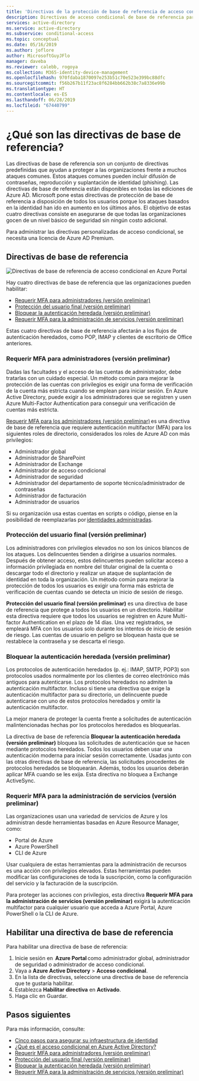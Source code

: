 ```yaml
---
title: 'Directivas de la protección de base de referencia de acceso condicional: Azure Active Directory'
description: Directivas de acceso condicional de base de referencia para proteger las organizaciones frente a ataques comunes
services: active-directory
ms.service: active-directory
ms.subservice: conditional-access
ms.topic: conceptual
ms.date: 05/16/2019
ms.author: joflore
author: MicrosoftGuyJFlo
manager: daveba
ms.reviewer: calebb, rogoya
ms.collection: M365-identity-device-management
ms.openlocfilehash: 970fdaba1870097e253b51c70e523e399bc88dfc
ms.sourcegitcommit: f56b267b11f23ac8f6284bb662b38c7a8336e99b
ms.translationtype: HT
ms.contentlocale: es-ES
ms.lasthandoff: 06/28/2019
ms.locfileid: "67440799"
---
```

# <a name="what-are-baseline-policies"></a>¿Qué son las directivas de base de referencia?

Las directivas de base de referencia son un conjunto de directivas predefinidas que ayudan a proteger a las organizaciones frente a muchos ataques comunes. Estos ataques comunes pueden incluir difusión de contraseñas, reproducción y suplantación de identidad (phishing). Las directivas de base de referencia están disponibles en todas las ediciones de Azure AD. Microsoft pone estas directivas de protección de base de referencia a disposición de todos los usuarios porque los ataques basados en la identidad han ido en aumento en los últimos años. El objetivo de estas cuatro directivas consiste en asegurarse de que todas las organizaciones gocen de un nivel básico de seguridad sin ningún costo adicional.  

Para administrar las directivas personalizadas de acceso condicional, se necesita una licencia de Azure AD Premium.

## <a name="baseline-policies"></a>Directivas de base de referencia

![Directivas de base de referencia de acceso condicional en Azure Portal](./media/concept-baseline-protection/conditional-access-baseline-policies.png)

Hay cuatro directivas de base de referencia que las organizaciones pueden habilitar:

* [Requerir MFA para administradores (versión preliminar)](howto-baseline-protect-administrators.md)
* [Protección del usuario final (versión preliminar)](howto-baseline-protect-end-users.md)
* [Bloquear la autenticación heredada (versión preliminar)](howto-baseline-protect-legacy-auth.md)
* [Requerir MFA para la administración de servicios (versión preliminar)](howto-baseline-protect-azure.md)

Estas cuatro directivas de base de referencia afectarán a los flujos de autenticación heredados, como POP, IMAP y clientes de escritorio de Office anteriores.

### <a name="require-mfa-for-admins-preview"></a>Requerir MFA para administradores (versión preliminar)

Dadas las facultades y el acceso de las cuentas de administrador, debe tratarlas con un cuidado especial. Un método común para mejorar la protección de las cuentas con privilegios es exigir una forma de verificación de la cuenta más estricta cuando se emplean para iniciar sesión. En Azure Active Directory, puede exigir a los administradores que se registren y usen Azure Multi-Factor Authentication para conseguir una verificación de cuentas más estricta.

[Requerir MFA para los administradores (versión preliminar)](howto-baseline-protect-administrators.md) es una directiva de base de referencia que requiere autenticación multifactor (MFA) para los siguientes roles de directorio, considerados los roles de Azure AD con más privilegios:

* Administrador global
* Administrador de SharePoint
* Administrador de Exchange
* Administrador de acceso condicional
* Administrador de seguridad
* Administrador del departamento de soporte técnico/administrador de contraseñas
* Administrador de facturación
* Administrador de usuarios

Si su organización usa estas cuentas en scripts o código, piense en la posibilidad de reemplazarlas por [identidades administradas](../managed-identities-azure-resources/overview.md).

### <a name="end-user-protection-preview"></a>Protección del usuario final (versión preliminar)

Los administradores con privilegios elevados no son los únicos blancos de los ataques. Los delincuentes tienden a dirigirse a usuarios normales. Después de obtener acceso, estos delincuentes pueden solicitar acceso a información privilegiada en nombre del titular original de la cuenta o descargar todo el directorio y realizar un ataque de suplantación de identidad en toda la organización. Un método común para mejorar la protección de todos los usuarios es exigir una forma más estricta de verificación de cuentas cuando se detecta un inicio de sesión de riesgo.

**Protección del usuario final (versión preliminar)** es una directiva de base de referencia que protege a todos los usuarios en un directorio. Habilitar esta directiva requiere que todos los usuarios se registren en Azure Multi-factor Authentication en el plazo de 14 días. Una vez registrados, se empleará MFA con los usuarios solo durante los intentos de inicio de sesión de riesgo. Las cuentas de usuario en peligro se bloquean hasta que se restablece la contraseña y se descarta el riesgo.

### <a name="block-legacy-authentication-preview"></a>Bloquear la autenticación heredada (versión preliminar)

Los protocolos de autenticación heredados (p. ej.: IMAP, SMTP, POP3) son protocolos usados normalmente por los clientes de correo electrónico más antiguos para autenticarse. Los protocolos heredados no admiten la autenticación multifactor. Incluso si tiene una directiva que exige la autenticación multifactor para su directorio, un delincuente puede autenticarse con uno de estos protocolos heredados y omitir la autenticación multifactor.

La mejor manera de proteger la cuenta frente a solicitudes de autenticación malintencionadas hechas por los protocolos heredados es bloquearlas.

La directiva de base de referencia **Bloquear la autenticación heredada (versión preliminar)** bloquea las solicitudes de autenticación que se hacen mediante protocolos heredados. Todos los usuarios deben usar una autenticación moderna para iniciar sesión correctamente. Usadas junto con las otras directivas de base de referencia, las solicitudes procedentes de protocolos heredados se bloquearán. Además, todos los usuarios deberán aplicar MFA cuando se les exija. Esta directiva no bloquea a Exchange ActiveSync.

### <a name="require-mfa-for-service-management-preview"></a>Requerir MFA para la administración de servicios (versión preliminar)

Las organizaciones usan una variedad de servicios de Azure y los administran desde herramientas basadas en Azure Resource Manager, como:

* Portal de Azure
* Azure PowerShell
* CLI de Azure

Usar cualquiera de estas herramientas para la administración de recursos es una acción con privilegios elevados. Estas herramientas pueden modificar las configuraciones de toda la suscripción, como la configuración del servicio y la facturación de la suscripción.

Para proteger las acciones con privilegios, esta directiva **Requerir MFA para la administración de servicios (versión preliminar)** exigirá la autenticación multifactor para cualquier usuario que acceda a Azure Portal, Azure PowerShell o la CLI de Azure.

## <a name="enable-a-baseline-policy"></a>Habilitar una directiva de base de referencia

Para habilitar una directiva de base de referencia:

1. Inicie sesión en  **Azure Portal** como administrador global, administrador de seguridad o administrador de acceso condicional.
1. Vaya a **Azure Active Directory** > **Acceso condicional**.
1. En la lista de directivas, seleccione una directiva de base de referencia que te gustaría habilitar.
1. Establezca **Habilitar directiva** en **Activado**.
1. Haga clic en Guardar.

## <a name="next-steps"></a>Pasos siguientes

Para más información, consulte:

* [Cinco pasos para asegurar su infraestructura de identidad](../../security/azure-ad-secure-steps.md)
* [¿Qué es el acceso condicional en Azure Active Directory?](overview.md)
* [Requerir MFA para administradores (versión preliminar)](howto-baseline-protect-administrators.md)
* [Protección del usuario final (versión preliminar)](howto-baseline-protect-end-users.md)
* [Bloquear la autenticación heredada (versión preliminar)](howto-baseline-protect-legacy-auth.md)
* [Requerir MFA para la administración de servicios (versión preliminar)](howto-baseline-protect-azure.md)
